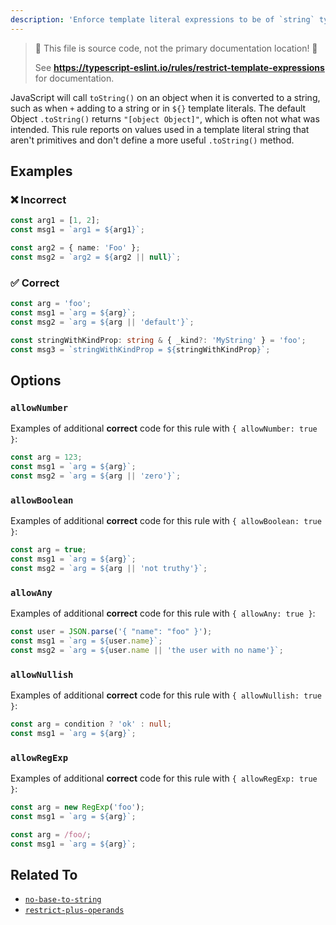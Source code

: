 ```yaml
---
description: 'Enforce template literal expressions to be of `string` type.'
---
```


> 🛑 This file is source code, not the primary documentation location! 🛑
>
> See **https://typescript-eslint.io/rules/restrict-template-expressions** for documentation.

JavaScript will call `toString()` on an object when it is converted to a string, such as when `+` adding to a string or in `${}` template literals.
The default Object `.toString()` returns `"[object Object]"`, which is often not what was intended.
This rule reports on values used in a template literal string that aren't primitives and don't define a more useful `.toString()` method.

## Examples

<!--tabs-->

### ❌ Incorrect

```ts
const arg1 = [1, 2];
const msg1 = `arg1 = ${arg1}`;

const arg2 = { name: 'Foo' };
const msg2 = `arg2 = ${arg2 || null}`;
```

### ✅ Correct

```ts
const arg = 'foo';
const msg1 = `arg = ${arg}`;
const msg2 = `arg = ${arg || 'default'}`;

const stringWithKindProp: string & { _kind?: 'MyString' } = 'foo';
const msg3 = `stringWithKindProp = ${stringWithKindProp}`;
```

## Options

### `allowNumber`

Examples of additional **correct** code for this rule with `{ allowNumber: true }`:

```ts
const arg = 123;
const msg1 = `arg = ${arg}`;
const msg2 = `arg = ${arg || 'zero'}`;
```

### `allowBoolean`

Examples of additional **correct** code for this rule with `{ allowBoolean: true }`:

```ts
const arg = true;
const msg1 = `arg = ${arg}`;
const msg2 = `arg = ${arg || 'not truthy'}`;
```

### `allowAny`

Examples of additional **correct** code for this rule with `{ allowAny: true }`:

```ts
const user = JSON.parse('{ "name": "foo" }');
const msg1 = `arg = ${user.name}`;
const msg2 = `arg = ${user.name || 'the user with no name'}`;
```

### `allowNullish`

Examples of additional **correct** code for this rule with `{ allowNullish: true }`:

```ts
const arg = condition ? 'ok' : null;
const msg1 = `arg = ${arg}`;
```

### `allowRegExp`

Examples of additional **correct** code for this rule with `{ allowRegExp: true }`:

```ts
const arg = new RegExp('foo');
const msg1 = `arg = ${arg}`;
```

```ts
const arg = /foo/;
const msg1 = `arg = ${arg}`;
```

## Related To

- [`no-base-to-string`](./no-base-to-string.md)
- [`restrict-plus-operands`](./restrict-plus-operands.md)
